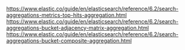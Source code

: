 https://www.elastic.co/guide/en/elasticsearch/reference/6.2/search-aggregations-metrics-top-hits-aggregation.html
https://www.elastic.co/guide/en/elasticsearch/reference/6.2/search-aggregations-bucket-adjacency-matrix-aggregation.html
https://www.elastic.co/guide/en/elasticsearch/reference/6.2/search-aggregations-bucket-composite-aggregation.html
